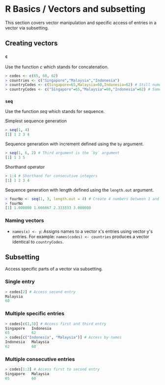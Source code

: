 # R Basics / Vectors and subsetting
This section covers vector manipulation and specific access of entries in a vector via subsetting.

## Creating vectors
### `c`
Use the function _c_ which stands for concatenation.
```r
> codes <- c(65, 60, 62)
> countries <- c("Singapore","Malaysia","Indonesia")
> countryCodes <- c(Singapore=65,Malaysia=60,Indonesia=62) # Still numeric
> countryCodes <- c("Singapore"=65,"Malaysia"=60,"Indonesia"=62) # Same as previous
```

### `seq`
Use the function _seq_ which stands for sequence.

Simplest sequence generation
```r
> seq(1, 4)
[1] 1 2 3 4
```

Sequence generation with increment defined using the `by` argument.
```r
> seq(1, 6, 2) # Third argument is the `by` argument
[1] 1 3 5
```

Shorthand operator
```r
> 1:4 # Shorthand for consecutive integers
[1] 1 2 3 4
```

Sequence generation with length defined using the `length.out` argument.
```r
> fourNo <- seq(1, 3, length.out = 4) # Create 4 numbers between 1 and 3.
> fourNo
[1] 1.000000 1.666667 2.333333 3.000000
```

### Naming vectors
* `names(x) <- y`: Assigns names to a vector x's entries using vector y's entries. For example: `names(codes) <- countries` produces a vector identical to `countryCodes`.

## Subsetting
Access specific parts of a vector via subsetting.

### Single entry
```r
> codes[2] # Access second entry
Malaysia
60
```

### Multiple specific entries
```r
> codes[c(1,3)] # Access first and third entry
Singapore   Indonesia
65          62
> codes[c("Indonesia", "Malaysia")] # Access by names
Indonesia   Malaysia
62          60
```

### Multiple consecutive entries
```r
> codes[1:2] # Access first to second entry
Singapore   Malaysia
65          60
```
